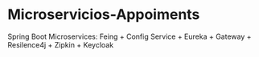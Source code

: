# Microservicios-Appoiments
Spring Boot Microservices: Feing + Config Service + Eureka + Gateway + Resilence4j + Zipkin + Keycloak
